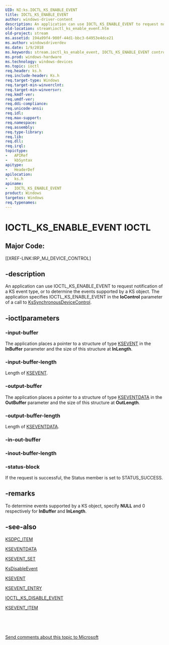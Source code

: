 ```yaml
---
UID: NI:ks.IOCTL_KS_ENABLE_EVENT
title: IOCTL_KS_ENABLE_EVENT
author: windows-driver-content
description: An application can use IOCTL_KS_ENABLE_EVENT to request notification of a KS event type, or to determine the events supported by a KS object.
old-location: stream\ioctl_ks_enable_event.htm
old-project: stream
ms.assetid: 194a99f4-900f-44d1-bbc3-64953e4dce21
ms.author: windowsdriverdev
ms.date: 1/9/2018
ms.keywords: stream.ioctl_ks_enable_event, IOCTL_KS_ENABLE_EVENT control code [Streaming Media Devices], IOCTL_KS_ENABLE_EVENT, ks/IOCTL_KS_ENABLE_EVENT, ks-ioctl_7cc1eab4-2a30-4998-8f7d-122150800c9a.xml
ms.prod: windows-hardware
ms.technology: windows-devices
ms.topic: ioctl
req.header: ks.h
req.include-header: Ks.h
req.target-type: Windows
req.target-min-winverclnt: 
req.target-min-winversvr: 
req.kmdf-ver: 
req.umdf-ver: 
req.ddi-compliance: 
req.unicode-ansi: 
req.idl: 
req.max-support: 
req.namespace: 
req.assembly: 
req.type-library: 
req.lib: 
req.dll: 
req.irql: 
topictype: 
-	APIRef
-	kbSyntax
apitype: 
-	HeaderDef
apilocation: 
-	ks.h
apiname: 
-	IOCTL_KS_ENABLE_EVENT
product: Windows
targetos: Windows
req.typenames: 
---
```


# IOCTL_KS_ENABLE_EVENT IOCTL


##  Major Code: 


[[XREF-LINK:IRP_MJ_DEVICE_CONTROL]

## -description



An application can use IOCTL_KS_ENABLE_EVENT to request notification of a KS event type, or to determine the events supported by a KS object. The application specifies IOCTL_KS_ENABLE_EVENT in the <b>IoControl</b> parameter of a call to <a href="..\ksproxy\nf-ksproxy-kssynchronousdevicecontrol.md">KsSynchronousDeviceControl</a>.




## -ioctlparameters




### -input-buffer

The application places a pointer to a structure of type <a href="..\ks\nf-ks-ikscontrol-ksevent.md">KSEVENT</a> in the <b>InBuffer</b> parameter and the size of this structure at <b>InLength</b>. 


### -input-buffer-length

Length of <a href="..\ks\nf-ks-ikscontrol-ksevent.md">KSEVENT</a>.


### -output-buffer

The application places a pointer to a structure of type <a href="..\ks\ns-ks-kseventdata.md">KSEVENTDATA</a> in the <b>OutBuffer</b> parameter and the size of this structure at <b>OutLength</b>. 


### -output-buffer-length

Length of <a href="..\ks\ns-ks-kseventdata.md">KSEVENTDATA</a>.


### -in-out-buffer


<text></text>



### -inout-buffer-length


<text></text>



### -status-block

If the request is successful, the Status member is set to STATUS_SUCCESS.


## -remarks


To determine events supported by a KS object, specify <b>NULL</b> and 0 respectively for <b>InBuffer</b> and <b>InLength</b>.



## -see-also

<a href="..\ks\ns-ks-ksdpc_item.md">KSDPC_ITEM</a>

<a href="..\ks\ns-ks-kseventdata.md">KSEVENTDATA</a>

<a href="..\ks\ns-ks-ksevent_set.md">KSEVENT_SET</a>

<a href="..\ks\nf-ks-ksdisableevent.md">KsDisableEvent</a>

<a href="..\ks\nf-ks-ikscontrol-ksevent.md">KSEVENT</a>

<a href="..\ks\ns-ks-_ksevent_entry.md">KSEVENT_ENTRY</a>

<a href="..\ks\ni-ks-ioctl_ks_disable_event.md">IOCTL_KS_DISABLE_EVENT</a>

<a href="..\ks\ns-ks-ksevent_item.md">KSEVENT_ITEM</a>

 

 

<a href="mailto:wsddocfb@microsoft.com?subject=Documentation%20feedback [stream\stream]:%20IOCTL_KS_ENABLE_EVENT control code%20 RELEASE:%20(1/9/2018)&amp;body=%0A%0APRIVACY STATEMENT%0A%0AWe use your feedback to improve the documentation. We don't use your email address for any other purpose, and we'll remove your email address from our system after the issue that you're reporting is fixed. While we're working to fix this issue, we might send you an email message to ask for more info. Later, we might also send you an email message to let you know that we've addressed your feedback.%0A%0AFor more info about Microsoft's privacy policy, see http://privacy.microsoft.com/en-us/default.aspx." title="Send comments about this topic to Microsoft">Send comments about this topic to Microsoft</a>


